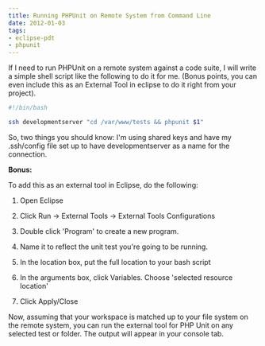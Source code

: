 ```yaml
---
title: Running PHPUnit on Remote System from Command Line
date: 2012-01-03
tags:
- eclipse-pdt
- phpunit
---
```

If I need to run PHPUnit on a remote system against a code suite, I will write a simple shell script like the following to do it for me.  (Bonus points, you can even include this as an External Tool in eclipse to do it right from your project).

<!--more-->
    
```bash
#!/bin/bash

ssh developmentserver "cd /var/www/tests && phpunit $1"
```

So, two things you should know: I'm using shared keys and have my .ssh/config file set up to have developmentserver as a name for the connection. 

**Bonus:**

To add this as an external tool in Eclipse, do the following:

  1. Open Eclipse

  2. Click Run -> External Tools -> External Tools Configurations

  3. Double click 'Program' to create a new program.

  4. Name it to reflect the unit test you're going to be running.

  5. In the location box, put the full location to your bash script

  6. In the arguments box, click Variables. Choose 'selected resource location'

  7. Click Apply/Close

Now, assuming that your workspace is matched up to your file system on the remote system, you can run the external tool for PHP Unit on any selected test or folder.  The output will appear in your console tab.

